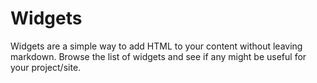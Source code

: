 # Widgets

Widgets are a simple way to add HTML to your content without leaving markdown. Browse the list of widgets and see if any might be useful for your project/site.
